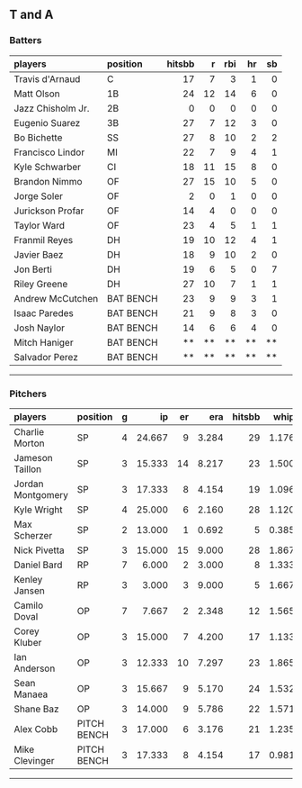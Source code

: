 ## T and A

### Batters

 
|players           |position  | hitsbb|  r| rbi| hr| sb| 
|:-----------------|:---------|------:|--:|---:|--:|--:| 
|Travis d'Arnaud   |C         |     17|  7|   3|  1|  0| 
|Matt Olson        |1B        |     24| 12|  14|  6|  0| 
|Jazz Chisholm Jr. |2B        |      0|  0|   0|  0|  0| 
|Eugenio Suarez    |3B        |     27|  7|  12|  3|  0| 
|Bo Bichette       |SS        |     27|  8|  10|  2|  2| 
|Francisco Lindor  |MI        |     22|  7|   9|  4|  1| 
|Kyle Schwarber    |CI        |     18| 11|  15|  8|  0| 
|Brandon Nimmo     |OF        |     27| 15|  10|  5|  0| 
|Jorge Soler       |OF        |      2|  0|   1|  0|  0| 
|Jurickson Profar  |OF        |     14|  4|   0|  0|  0| 
|Taylor Ward       |OF        |     23|  4|   5|  1|  1| 
|Franmil Reyes     |DH        |     19| 10|  12|  4|  1| 
|Javier Baez       |DH        |     18|  9|  10|  2|  0| 
|Jon Berti         |DH        |     19|  6|   5|  0|  7| 
|Riley Greene      |DH        |     27| 10|   7|  1|  1| 
|Andrew McCutchen  |BAT BENCH |     23|  9|   9|  3|  1| 
|Isaac Paredes     |BAT BENCH |     21|  9|   8|  3|  0| 
|Josh Naylor       |BAT BENCH |     14|  6|   6|  4|  0| 
|Mitch Haniger     |BAT BENCH |     **| **|  **| **| **| 
|Salvador Perez    |BAT BENCH |     **| **|  **| **| **| 


* * *

### Pitchers

 
|players           |position    |  g|     ip| er|   era| hitsbb|  whip| so|  w| sv| 
|:-----------------|:-----------|--:|------:|--:|-----:|------:|-----:|--:|--:|--:| 
|Charlie Morton    |SP          |  4| 24.667|  9| 3.284|     29| 1.176| 28|  1|  0| 
|Jameson Taillon   |SP          |  3| 15.333| 14| 8.217|     23| 1.500| 14|  1|  0| 
|Jordan Montgomery |SP          |  3| 17.333|  8| 4.154|     19| 1.096| 18|  0|  0| 
|Kyle Wright       |SP          |  4| 25.000|  6| 2.160|     28| 1.120| 15|  3|  0| 
|Max Scherzer      |SP          |  2| 13.000|  1| 0.692|      5| 0.385| 20|  1|  0| 
|Nick Pivetta      |SP          |  3| 15.000| 15| 9.000|     28| 1.867| 14|  0|  0| 
|Daniel Bard       |RP          |  7|  6.000|  2| 3.000|      8| 1.333|  6|  0|  4| 
|Kenley Jansen     |RP          |  3|  3.000|  3| 9.000|      5| 1.667|  4|  0|  1| 
|Camilo Doval      |OP          |  7|  7.667|  2| 2.348|     12| 1.565| 10|  1|  1| 
|Corey Kluber      |OP          |  3| 15.000|  7| 4.200|     17| 1.133| 13|  2|  0| 
|Ian Anderson      |OP          |  3| 12.333| 10| 7.297|     23| 1.865|  9|  1|  0| 
|Sean Manaea       |OP          |  3| 15.667|  9| 5.170|     24| 1.532| 15|  1|  0| 
|Shane Baz         |OP          |  3| 14.000|  9| 5.786|     22| 1.571| 15|  1|  0| 
|Alex Cobb         |PITCH BENCH |  3| 17.000|  6| 3.176|     21| 1.235| 10|  0|  0| 
|Mike Clevinger    |PITCH BENCH |  3| 17.333|  8| 4.154|     17| 0.981| 15|  1|  0| 


* * *


